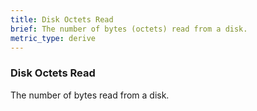 ```yaml
---
title: Disk Octets Read
brief: The number of bytes (octets) read from a disk.
metric_type: derive
---
```

### Disk Octets Read

The number of bytes read from a disk.
